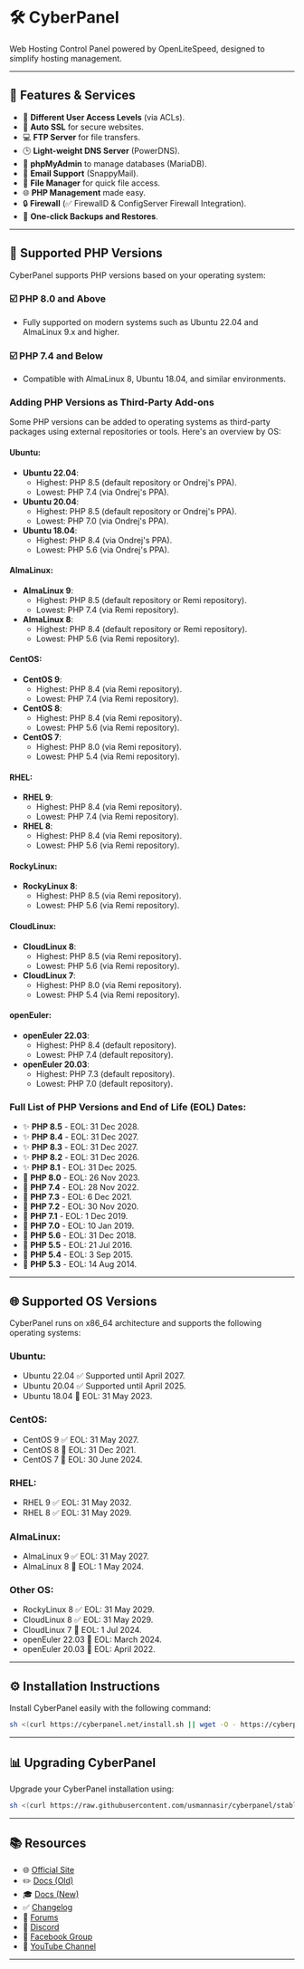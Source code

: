 # 🛠️ CyberPanel

Web Hosting Control Panel powered by OpenLiteSpeed, designed to simplify hosting management.

---

## 🔧 Features & Services

- 🔐 **Different User Access Levels** (via ACLs).
- 🌌 **Auto SSL** for secure websites.
- 💻 **FTP Server** for file transfers.
- 🕒 **Light-weight DNS Server** (PowerDNS).
- 🔐 **phpMyAdmin** to manage databases (MariaDB).
- 📧 **Email Support** (SnappyMail).
- 🕌 **File Manager** for quick file access.
- 🌐 **PHP Management** made easy.
- 🔒 **Firewall** (✅ FirewallD & ConfigServer Firewall Integration).
- 📀 **One-click Backups and Restores**.

---

## 🔢 Supported PHP Versions

CyberPanel supports PHP versions based on your operating system:

### ☑️ **PHP 8.0 and Above**
- Fully supported on modern systems such as Ubuntu 22.04 and AlmaLinux 9.x and higher.

### ☑️ **PHP 7.4 and Below**
- Compatible with AlmaLinux 8, Ubuntu 18.04, and similar environments.

### Adding PHP Versions as Third-Party Add-ons

Some PHP versions can be added to operating systems as third-party packages using external repositories or tools. Here's an overview by OS:

#### **Ubuntu**:
- **Ubuntu 22.04**:
  - Highest: PHP 8.5 (default repository or Ondrej's PPA).
  - Lowest: PHP 7.4 (via Ondrej's PPA).
- **Ubuntu 20.04**:
  - Highest: PHP 8.5 (default repository or Ondrej's PPA).
  - Lowest: PHP 7.0 (via Ondrej's PPA).
- **Ubuntu 18.04**:
  - Highest: PHP 8.4 (via Ondrej's PPA).
  - Lowest: PHP 5.6 (via Ondrej's PPA).

#### **AlmaLinux**:
- **AlmaLinux 9**:
  - Highest: PHP 8.5 (default repository or Remi repository).
  - Lowest: PHP 7.4 (via Remi repository).
- **AlmaLinux 8**:
  - Highest: PHP 8.4 (default repository or Remi repository).
  - Lowest: PHP 5.6 (via Remi repository).

#### **CentOS**:
- **CentOS 9**:
  - Highest: PHP 8.4 (via Remi repository).
  - Lowest: PHP 7.4 (via Remi repository).
- **CentOS 8**:
  - Highest: PHP 8.4 (via Remi repository).
  - Lowest: PHP 5.6 (via Remi repository).
- **CentOS 7**:
  - Highest: PHP 8.0 (via Remi repository).
  - Lowest: PHP 5.4 (via Remi repository).

#### **RHEL**:
- **RHEL 9**:
  - Highest: PHP 8.4 (via Remi repository).
  - Lowest: PHP 7.4 (via Remi repository).
- **RHEL 8**:
  - Highest: PHP 8.4 (via Remi repository).
  - Lowest: PHP 5.6 (via Remi repository).

#### **RockyLinux**:
- **RockyLinux 8**:
  - Highest: PHP 8.5 (via Remi repository).
  - Lowest: PHP 5.6 (via Remi repository).

#### **CloudLinux**:
- **CloudLinux 8**:
  - Highest: PHP 8.5 (via Remi repository).
  - Lowest: PHP 5.6 (via Remi repository).
- **CloudLinux 7**:
  - Highest: PHP 8.0 (via Remi repository).
  - Lowest: PHP 5.4 (via Remi repository).

#### **openEuler**:
- **openEuler 22.03**:
  - Highest: PHP 8.4 (default repository).
  - Lowest: PHP 7.4 (default repository).
- **openEuler 20.03**:
  - Highest: PHP 7.3 (default repository).
  - Lowest: PHP 7.0 (default repository).

### Full List of PHP Versions and End of Life (EOL) Dates:
- ✨ **PHP 8.5** - EOL: 31 Dec 2028.
- ✨ **PHP 8.4** - EOL: 31 Dec 2027.
- ✨ **PHP 8.3** - EOL: 31 Dec 2027.
- ✨ **PHP 8.2** - EOL: 31 Dec 2026.
- ✨ **PHP 8.1** - EOL: 31 Dec 2025.
- 🛑 **PHP 8.0** - EOL: 26 Nov 2023.
- 🛑 **PHP 7.4** - EOL: 28 Nov 2022.
- 🛑 **PHP 7.3** - EOL: 6 Dec 2021.
- 🛑 **PHP 7.2** - EOL: 30 Nov 2020.
- 🛑 **PHP 7.1** - EOL: 1 Dec 2019.
- 🛑 **PHP 7.0** - EOL: 10 Jan 2019.
- 🛑 **PHP 5.6** - EOL: 31 Dec 2018.
- 🛑 **PHP 5.5** - EOL: 21 Jul 2016.
- 🛑 **PHP 5.4** - EOL: 3 Sep 2015.
- 🛑 **PHP 5.3** - EOL: 14 Aug 2014.

---

## 🌐 Supported OS Versions

CyberPanel runs on x86_64 architecture and supports the following operating systems:

### **Ubuntu**:
- Ubuntu 22.04 ✅ Supported until April 2027.
- Ubuntu 20.04 ✅ Supported until April 2025.
- Ubuntu 18.04 🛑 EOL: 31 May 2023.

### **CentOS**:
- CentOS 9 ✅ EOL: 31 May 2027.
- CentOS 8 🛑 EOL: 31 Dec 2021.
- CentOS 7 🛑 EOL: 30 June 2024.

### **RHEL**:
- RHEL 9 ✅ EOL: 31 May 2032.
- RHEL 8 ✅ EOL: 31 May 2029.

### **AlmaLinux**:
- AlmaLinux 9 ✅ EOL: 31 May 2027.
- AlmaLinux 8 🛑 EOL: 1 May 2024.

### **Other OS**:
- RockyLinux 8 ✅ EOL: 31 May 2029.
- CloudLinux 8 ✅ EOL: 31 May 2029.
- CloudLinux 7 🛑 EOL: 1 Jul 2024.
- openEuler 22.03 🛑 EOL: March 2024.
- openEuler 20.03 🛑 EOL: April 2022.

---

## ⚙️ Installation Instructions

Install CyberPanel easily with the following command:

```bash
sh <(curl https://cyberpanel.net/install.sh || wget -O - https://cyberpanel.net/install.sh)
```

---

## 📊 Upgrading CyberPanel

Upgrade your CyberPanel installation using:

```bash
sh <(curl https://raw.githubusercontent.com/usmannasir/cyberpanel/stable/preUpgrade.sh || wget -O - https://raw.githubusercontent.com/usmannasir/cyberpanel/stable/preUpgrade.sh)
```

---

## 📚 Resources

- 🌐 [Official Site](https://cyberpanel.net)
- ✏️ [Docs (Old)](https://docs.cyberpanel.net)
- 🎓 [Docs (New)](https://community.cyberpanel.net/docs)
- ✅ [Changelog](https://community.cyberpanel.net/t/change-logs/161)
- 💬 [Forums](https://community.cyberpanel.net)
- 📢 [Discord](https://discord.gg/g8k8Db3)
- 📵 [Facebook Group](https://www.facebook.com/groups/cyberpanel)
- 🎥 [YouTube Channel](https://www.youtube.com/@Cyber-Panel)

---